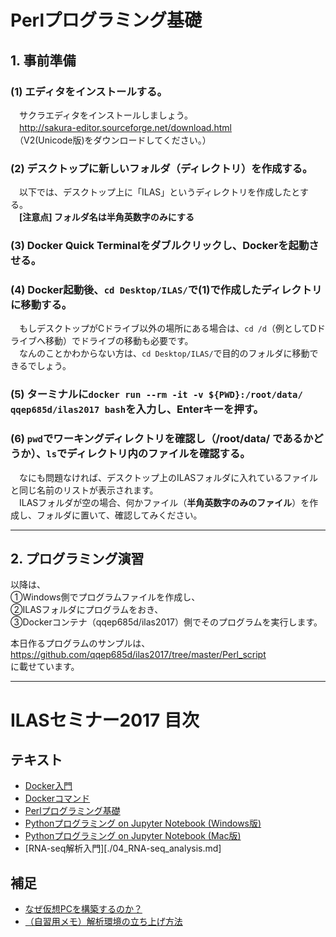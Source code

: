 # Perlプログラミング基礎

## 1. 事前準備

### (1) エディタをインストールする。  
　サクラエディタをインストールしましょう。  
　http://sakura-editor.sourceforge.net/download.html  
　（V2(Unicode版)をダウンロードしてください。）

### (2) デスクトップに新しいフォルダ（ディレクトリ）を作成する。  
　以下では、デスクトップ上に「ILAS」というディレクトリを作成したとする。  
　__[注意点] フォルダ名は半角英数字のみにする__

### (3) Docker Quick Terminalをダブルクリックし、Dockerを起動させる。

### (4) Docker起動後、`cd Desktop/ILAS/`で(1)で作成したディレクトリに移動する。
　もしデスクトップがCドライブ以外の場所にある場合は、`cd /d`（例としてDドライブへ移動）でドライブの移動も必要です。  
　なんのことかわからない方は、`cd Desktop/ILAS/`で目的のフォルダに移動できるでしょう。

### (5) ターミナルに`docker run --rm -it -v ${PWD}:/root/data/ qqep685d/ilas2017 bash`を入力し、Enterキーを押す。

### (6) `pwd`でワーキングディレクトリを確認し（/root/data/ であるかどうか）、`ls`でディレクトリ内のファイルを確認する。
　なにも問題なければ、デスクトップ上のILASフォルダに入れているファイルと同じ名前のリストが表示されます。  
　ILASフォルダが空の場合、何かファイル（__半角英数字のみのファイル__）を作成し、フォルダに置いて、確認してみください。

---

## 2. プログラミング演習

以降は、  
①Windows側でプログラムファイルを作成し、  
②ILASフォルダにプログラムをおき、  
③Dockerコンテナ（qqep685d/ilas2017）側でそのプログラムを実行します。

本日作るプログラムのサンプルは、  
https://github.com/qqep685d/ilas2017/tree/master/Perl_script  
に載せています。

---

# ILASセミナー2017 目次
## テキスト
- [Docker入門](./00_Starting_Docker.md)
- [Dockerコマンド](./01_Docker_Commands.md)
- [Perlプログラミング基礎](./02_Intro_Perl.md)
- [Pythonプログラミング on Jupyter Notebook (Windows版)](./03_1_Python_on_Jupyter_for_Windows.md)
- [Pythonプログラミング on Jupyter Notebook (Mac版)](./03_2_Python_on_Jupyter_for_Mac.md)
- [RNA-seq解析入門][./04_RNA-seq_analysis.md]

## 補足
- [なぜ仮想PCを構築するのか？](./XX_Why_use_docker.md)
- [（自習用メモ）解析環境の立ち上げ方法](./YY_Memo_for_self-training.md)
